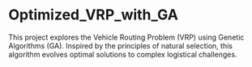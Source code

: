 # Optimized_VRP_with_GA
This project explores the Vehicle Routing Problem (VRP) using Genetic Algorithms (GA). Inspired by the principles of natural selection, this algorithm evolves optimal solutions to complex logistical challenges.
